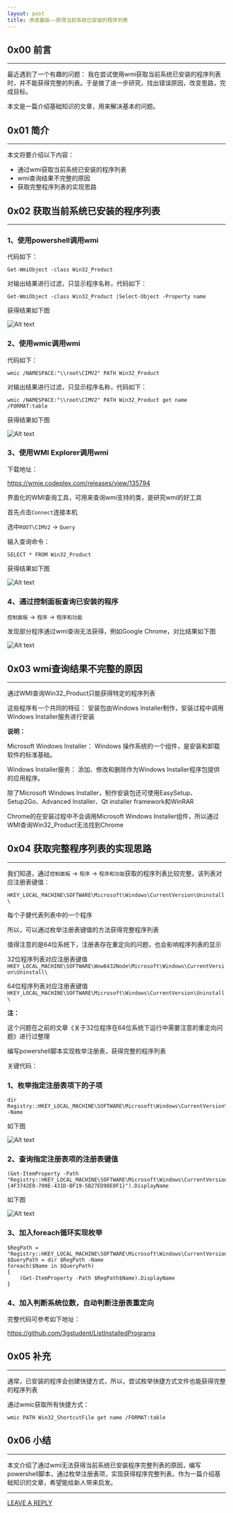 ```yaml
---
layout: post
title: 渗透基础——获得当前系统已安装的程序列表
---
```



## 0x00 前言
---

最近遇到了一个有趣的问题： 我在尝试使用wmi获取当前系统已安装的程序列表时，并不能获得完整的列表。于是做了进一步研究，找出错误原因，改变思路，完成目标。

本文是一篇介绍基础知识的文章，用来解决基本的问题。


## 0x01 简介
---

本文将要介绍以下内容：

- 通过wmi获取当前系统已安装的程序列表
- wmi查询结果不完整的原因
- 获取完整程序列表的实现思路

## 0x02 获取当前系统已安装的程序列表
---

### 1、使用powershell调用wmi

代码如下：

```
Get-WmiObject -class Win32_Product
```

对输出结果进行过滤，只显示程序名称，代码如下：

```
Get-WmiObject -class Win32_Product |Select-Object -Property name
```

获得结果如下图

![Alt text](https://raw.githubusercontent.com/3gstudent/BlogPic/master/2018-1-28/2-1.png)

### 2、使用wmic调用wmi

代码如下：

```
wmic /NAMESPACE:"\\root\CIMV2" PATH Win32_Product
```

对输出结果进行过滤，只显示程序名称，代码如下：

```
wmic /NAMESPACE:"\\root\CIMV2" PATH Win32_Product get name /FORMAT:table
```

获得结果如下图

![Alt text](https://raw.githubusercontent.com/3gstudent/BlogPic/master/2018-1-28/2-2.png)

### 3、使用WMI Explorer调用wmi

下载地址：

https://wmie.codeplex.com/releases/view/135794

界面化的WMI查询工具，可用来查询wmi支持的类，是研究wmi的好工具

首先点击`Connect`连接本机

选中`ROOT\CIMV2` -> `Query`

输入查询命令：

```
SELECT * FROM Win32_Product
```

获得结果如下图

![Alt text](https://raw.githubusercontent.com/3gstudent/BlogPic/master/2018-1-28/2-3.png)

### 4、通过控制面板查询已安装的程序

`控制面板` -> `程序` -> `程序和功能`

发现部分程序通过wmi查询无法获得，例如Google Chrome，对比结果如下图

![Alt text](https://raw.githubusercontent.com/3gstudent/BlogPic/master/2018-1-28/2-4.png)

## 0x03 wmi查询结果不完整的原因
---

通过WMI查询Win32_Product只能获得特定的程序列表

这些程序有一个共同的特征： 安装包由Windows Installer制作，安装过程中调用Windows Installer服务进行安装

**说明：**

Microsoft Windows Installer： Windows 操作系统的一个组件，是安装和卸载软件的标准基础。

Windows Installer服务： 添加、修改和删除作为Windows Installer程序包提供的应用程序。

除了Microsoft Windows Installer，制作安装包还可使用EasySetup、Setup2Go、Advanced Installer、Qt installer framework和WinRAR

Chrome的在安装过程中不会调用Microsoft Windows Installer组件，所以通过WMI查询Win32_Product无法找到Chrome


## 0x04 获取完整程序列表的实现思路
---

我们知道，通过`控制面板` -> `程序` -> `程序和功能`获取的程序列表比较完整，该列表对应注册表键值：

`HKEY_LOCAL_MACHINE\SOFTWARE\Microsoft\Windows\CurrentVersion\Uninstall\`

每个子健代表列表中的一个程序

所以，可以通过枚举注册表键值的方法获得完整程序列表

值得注意的是64位系统下，注册表存在重定向的问题，也会影响程序列表的显示

32位程序列表对应注册表键值`HKEY_LOCAL_MACHINE\SOFTWARE\Wow6432Node\Microsoft\Windows\CurrentVersion\Uninstall\`

64位程序列表对应注册表键值`HKEY_LOCAL_MACHINE\SOFTWARE\Microsoft\Windows\CurrentVersion\Uninstall\`

**注：**

这个问题在之前的文章《关于32位程序在64位系统下运行中需要注意的重定向问题》进行过整理

编写powershell脚本实现枚举注册表，获得完整的程序列表

关键代码：

### 1、枚举指定注册表项下的子项

```
dir Registry::HKEY_LOCAL_MACHINE\SOFTWARE\Microsoft\Windows\CurrentVersion\Uninstall -Name
```

如下图

![Alt text](https://raw.githubusercontent.com/3gstudent/BlogPic/master/2018-1-28/4-1.png)

### 2、查询指定注册表项的注册表键值

```
(Get-ItemProperty -Path "Registry::HKEY_LOCAL_MACHINE\SOFTWARE\Microsoft\Windows\CurrentVersion\Uninstall\{4F3742E0-700E-431D-BF19-5B27ED98E8F1}").DisplayName
```

如下图

![Alt text](https://raw.githubusercontent.com/3gstudent/BlogPic/master/2018-1-28/4-2.png)

### 3、加入foreach循环实现枚举

```
$RegPath = "Registry::HKEY_LOCAL_MACHINE\SOFTWARE\Microsoft\Windows\CurrentVersion\Uninstall\"
$QueryPath = dir $RegPath -Name
foreach($Name in $QueryPath)
{
    (Get-ItemProperty -Path $RegPath$Name).DisplayName
}
```

### 4、加入判断系统位数，自动判断注册表重定向

完整代码可参考如下地址：

https://github.com/3gstudent/ListInstalledPrograms

## 0x05 补充
---

通常，已安装的程序会创建快捷方式，所以，尝试枚举快捷方式文件也能获得完整的程序列表

通过wmic获取所有快捷方式：

```
wmic PATH Win32_ShortcutFile get name /FORMAT:table
```


## 0x06 小结
---

本文介绍了通过wmi无法获得当前系统已安装程序完整列表的原因，编写powershell脚本，通过枚举注册表项，实现获得程序完整列表。作为一篇介绍基础知识的文章，希望能给新人带来启发。



---


[LEAVE A REPLY](https://github.com/3gstudent/feedback/issues/new)









